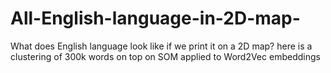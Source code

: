 # All-English-language-in-2D-map-
What does English language look like if we print it on a 2D map? here is a clustering of 300k words on top on SOM applied to Word2Vec embeddings
